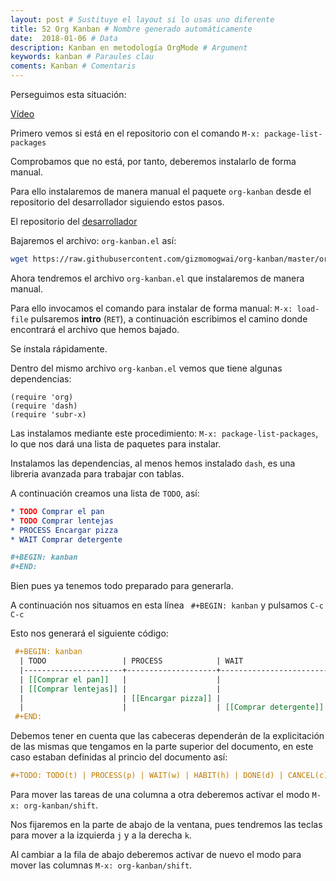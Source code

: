 ```yaml
---
layout: post # Sustituye el layout si lo usas uno diferente
title: 52 Org Kanban # Nombre generado automáticamente
date:  2018-01-06 # Data
description: Kanban en metodología OrgMode # Argument
keywords: kanban # Paraules clau
coments: Kanban # Comentaris
---
```


Perseguimos esta situación:

[Vídeo](https://asciinema.org/a/4gijw6gs9jlcf5dxnlj0f12bh)

Primero vemos si está en el repositorio con el comando `M-x: package-list-packages`

Comprobamos que no está, por tanto, deberemos instalarlo de forma manual.

Para ello instalaremos de manera manual el paquete `org-kanban` desde el repositorio del desarrollador siguiendo estos pasos.

El repositorio del [desarrollador](https://github.com/gizmomogwai/org-kanban)

Bajaremos el archivo: `org-kanban.el` así:

```bash
wget https://raw.githubusercontent.com/gizmomogwai/org-kanban/master/org-kanban.el
```

Ahora tendremos el archivo `org-kanban.el` que instalaremos de manera manual.

Para ello invocamos el comando para instalar de forma manual: `M-x: load-file` pulsaremos **intro** (`RET`), a continuación escribimos el camino donde encontrará el archivo que hemos bajado.

Se instala rápidamente.

Dentro del mismo archivo `org-kanban.el` vemos que tiene algunas dependencias:

```
(require 'org)
(require 'dash)
(require 'subr-x)
```

Las instalamos mediante este procedimiento: `M-x: package-list-packages`, lo que nos dará una lista de paquetes para instalar.

Instalamos las dependencias, al menos hemos instalado `dash`, es una libreria avanzada para trabajar con tablas.

A continuación creamos una lista de `TODO`, así:

```orgmode
* TODO Comprar el pan
* TODO Comprar lentejas
* PROCESS Encargar pizza
* WAIT Comprar detergente

#+BEGIN: kanban
#+END:
```

Bien pues ya tenemos todo preparado para generarla.

A continuación nos situamos en esta línea ` #+BEGIN: kanban` y pulsamos `C-c C-c`

Esto nos generará el siguiente código:

```orgmode
 #+BEGIN: kanban
  | TODO                 | PROCESS            | WAIT                   | HABIT | DONE | CANCEL |
  |----------------------+--------------------+------------------------+-------+------+--------|
  | [[Comprar el pan]]   |                    |                        |       |      |        |
  | [[Comprar lentejas]] |                    |                        |       |      |        |
  |                      | [[Encargar pizza]] |                        |       |      |        |
  |                      |                    | [[Comprar detergente]] |       |      |        |
 #+END:
```
Debemos tener en cuenta que las cabeceras dependerán de la explicitación de las mismas que tengamos en la parte superior del documento, en este caso estaban definidas al princio del documento así:

```orgmode
#+TODO: TODO(t) | PROCESS(p) | WAIT(w) | HABIT(h) | DONE(d) | CANCEL(c)
```

Para mover las tareas de una columna a otra deberemos activar el modo `M-x: org-kanban/shift`.

Nos fijaremos en la parte de abajo de la ventana, pues tendremos las teclas para mover a la izquierda `j` y a la derecha `k`.

Al cambiar a la fila de abajo deberemos activar de nuevo el modo para mover las columnas `M-x: org-kanban/shift`.
